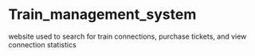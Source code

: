 # Train_management_system
website used to search for train connections, purchase tickets, and view connection statistics

